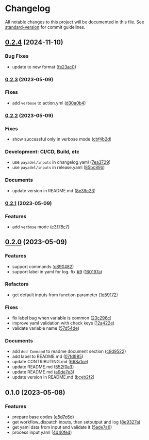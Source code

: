 # Changelog

All notable changes to this project will be documented in this file. See [standard-version](https://github.com/conventional-changelog/standard-version) for commit guidelines.

## [0.2.4](https://github.com/Payadel/inputs/compare/v0.2.3...v0.2.4) (2024-11-10)


### Bug Fixes

* update to new format ([fe23ac0](https://github.com/Payadel/inputs/commit/fe23ac02f38bb72d2fd94591855af0576fe714aa))

### [0.2.3](https://github.com/Payadel/inputs/compare/v0.2.2...v0.2.3) (2023-05-09)


### Fixes

* add `verbose` to action.yml ([d30a0b4](https://github.com/Payadel/inputs/commit/d30a0b45ecc0a776f34aab9f520a589e260cd825))

### [0.2.2](https://github.com/Payadel/inputs/compare/v0.2.1...v0.2.2) (2023-05-09)


### Fixes

* show successful only in verbose mode ([cbf4b2d](https://github.com/Payadel/inputs/commit/cbf4b2dd243096957f8b5118637ad2ab97b9b975))


### Development: CI/CD, Build, etc

* use `payadel/inputs` in changelog.yaml ([7ea3729](https://github.com/Payadel/inputs/commit/7ea3729244830407cf8c18fbffac9ffff150f7a6))
* use `payadel/inputs` in release.yaml ([85bc89b](https://github.com/Payadel/inputs/commit/85bc89be84ebf8573c5f82a75e5185c626a5e4c7))


### Documents

* update version in README.md ([8e39c23](https://github.com/Payadel/inputs/commit/8e39c2359593d0d5270b0d3d002385bdb60d721a))

### [0.2.1](https://github.com/Payadel/inputs/compare/v0.2.0...v0.2.1) (2023-05-09)


### Features

* add `verbose` mode ([c3f78c7](https://github.com/Payadel/inputs/commit/c3f78c7ea94dbbe3ccffc04114c84aa2a098fb2d))

## [0.2.0](https://github.com/Payadel/inputs/compare/v0.1.0...v0.2.0) (2023-05-09)


### Features

* support commands ([c890482](https://github.com/Payadel/inputs/commit/c890482421625b502b407c621888b6d7a5463c27))
* support label in yaml for log. fix [#9](https://github.com/Payadel/inputs/issues/9) ([160197a](https://github.com/Payadel/inputs/commit/160197a035ddee4cef7df60caa609f70fc8b5b45))


### Refactors

* get default inputs from function parameter ([1d59172](https://github.com/Payadel/inputs/commit/1d591722ae524d3f0857a49d10453825ab7cbda7))


### Fixes

* fix label bug when variable is common ([23c296c](https://github.com/Payadel/inputs/commit/23c296cf7d81a2fbc04e45c0615c1d415f73f9b3))
* improve yaml validation with check keys ([12a422e](https://github.com/Payadel/inputs/commit/12a422edd1e7493669a210f99c99e2ebfc0d6d57))
* validate variable name ([57d54de](https://github.com/Payadel/inputs/commit/57d54def2e2502cdd77d7c0fe5bfbc1e85ce819f))


### Documents

* add `Add Command` to readme document section ([c9d9522](https://github.com/Payadel/inputs/commit/c9d9522b86e580bc618a16b1f922915b03293708))
* add label to README.md ([07fd985](https://github.com/Payadel/inputs/commit/07fd985fb8f9a9009f4ddca562002426bc0e4127))
* update CONTRIBUTING.md ([668a1ce](https://github.com/Payadel/inputs/commit/668a1ce9e0f2ba0aecebcbee4e31dca3712f6e32))
* update README.md ([552f0a3](https://github.com/Payadel/inputs/commit/552f0a39b2a6b176fabcb42f2cbb47babd3ac3a6))
* update README.md ([a9de7e3](https://github.com/Payadel/inputs/commit/a9de7e317851039668159d09685eface27438f40))
* update version in README.md ([bceb2f2](https://github.com/Payadel/inputs/commit/bceb2f22a4b7f78aaab1c579f465774c4ce999f2))

## 0.1.0 (2023-05-08)

### Features

* prepare base codes ([e5d7c6d](https://github.com/Payadel/inputs/commit/e5d7c6d7dabae06ee5b551dba0b571c9633a90fc))
* get workflow_dispatch inputs, then setoutput and
  log ([8e9327a](https://github.com/Payadel/inputs/commit/8e9327ab7894f77a85ed0cf56e4c6cdf83ca9b2d))
* get yaml data from input and validate
  it ([5ade7a6](https://github.com/Payadel/inputs/commit/5ade7a696135427388a4fe8117038f61acfa909e))
* process input yaml ([4d40fed](https://github.com/Payadel/inputs/commit/4d40feda9a27335d29f6ff6d1bce8a14a6a2828d))
